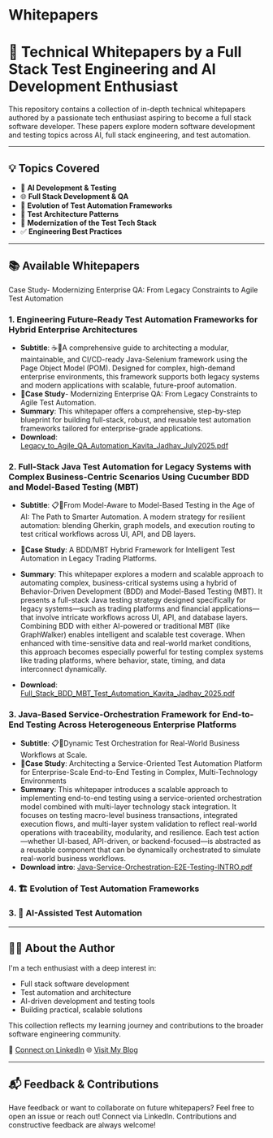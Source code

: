 # Whitepapers
# 📄 Technical Whitepapers by a Full Stack Test Engineering and AI Development Enthusiast

This repository contains a collection of in-depth technical whitepapers authored by a passionate tech enthusiast aspiring to become a full stack software developer. These papers explore modern software development and testing topics across AI, full stack engineering, and test automation.

---

## 💡 Topics Covered

- 🤖 **AI Development & Testing**
- 🌐 **Full Stack Development & QA**
- 🔁 **Evolution of Test Automation Frameworks**
- 🧱 **Test Architecture Patterns**
- 🧰 **Modernization of the Test Tech Stack**
- ✅ **Engineering Best Practices**

---

## 📚 Available Whitepapers




Case Study- Modernizing Enterprise QA: From Legacy Constraints to Agile Test Automation



### 1. Engineering Future-Ready Test Automation Frameworks for Hybrid Enterprise Architectures
- **Subtitle**: ☕📘A comprehensive guide to architecting a modular, maintainable, and CI/CD-ready Java-Selenium framework using the Page Object Model (POM). Designed for complex, high-demand enterprise environments, this framework supports both legacy systems and modern applications with scalable, future-proof automation. 
- **📘Case Study**- Modernizing Enterprise QA: From Legacy Constraints to Agile Test Automation.
- **Summary**: This whitepaper offers a comprehensive, step-by-step blueprint for building full-stack, robust, and reusable test automation frameworks tailored for enterprise-grade applications.
- **Download**: [Legacy_to_Agile_QA_Automation_Kavita_Jadhav_July2025.pdf](https://github.com/K11-Software-Solutions/whitepapers/blob/main/Legacy_to_Agile_QA_Automation_Kavita_Jadhav_July2025.pdf)

### 2. Full-Stack Java Test Automation for Legacy Systems with Complex Business-Centric Scenarios Using Cucumber BDD and Model-Based Testing (MBT)
- **Subtitle**:  📋🔄From Model-Aware to Model-Based Testing in the Age of AI: The Path to Smarter Automation. A modern strategy for resilient automation: blending Gherkin, graph models, and execution routing to test critical workflows across UI, API, and DB layers.
- **📘Case Study**: A BDD/MBT Hybrid Framework for Intelligent Test Automation in Legacy Trading Platforms.
- **Summary**: This whitepaper explores a modern and scalable approach to automating complex, business-critical systems using a hybrid of Behavior-Driven Development (BDD) and Model-Based Testing (MBT). It presents a full-stack Java testing strategy designed specifically for legacy systems—such as trading platforms and financial applications—that involve intricate workflows across UI, API, and database layers. Combining BDD with either AI-powered or traditional MBT (like GraphWalker) enables intelligent and scalable test coverage. When enhanced with time-sensitive data and real-world market conditions, this approach becomes especially powerful for testing complex systems like trading platforms, where behavior, state, timing, and data interconnect dynamically.

- **Download**: [Full_Stack_BDD_MBT_Test_Automation_Kavita_Jadhav_2025.pdf](https://github.com/K11-Software-Solutions/whitepapers/blob/main/Full_Stack_BDD_MBT_Test_Automation_Kavita_Jadhav_2025.pdf)

### 3. Java-Based Service-Orchestration Framework for End-to-End Testing Across Heterogeneous Enterprise Platforms
- **Subtitle**:  📋🔄Dynamic Test Orchestration for Real-World Business Workflows at Scale.
- **📘Case Study**: Architecting a Service-Oriented Test Automation Platform for Enterprise-Scale End-to-End Testing in Complex, Multi-Technology Environments 
- **Summary**: This whitepaper introduces a scalable approach to implementing end-to-end testing using a service-oriented orchestration model combined with multi-layer technology stack integration. It focuses on testing macro-level business transactions, integrated execution flows, and multi-layer system validation to reflect real-world operations with traceability, modularity, and resilience. Each test action—whether UI-based, API-driven, or backend-focused—is abstracted as a reusable component that can be dynamically orchestrated to simulate real-world business workflows. 
- **Download intro**: [Java-Service-Orchestration-E2E-Testing-INTRO.pdf](https://github.com/K11-Software-Solutions/whitepapers/blob/main/Java-Service-Orchestration-E2E-Testing-INTRO.pdf)

### 4. 🏗️ Evolution of Test Automation Frameworks


### 3. 🧠 AI-Assisted Test Automation





---

## 🧑‍💻 About the Author

I'm a tech enthusiast with a deep interest in:
- Full stack software development
- Test automation and architecture
- AI-driven development and testing tools
- Building practical, scalable solutions

This collection reflects my learning journey and contributions to the broader software engineering community.

🔗 [Connect on LinkedIn](https://www.linkedin.com/in/kavita-jadhav-tech) 
🌐 [Visit My Blog](https://www.softwaretestautomation.org)

---

## 📬 Feedback & Contributions

Have feedback or want to collaborate on future whitepapers? Feel free to open an issue or reach out!
Connect via LinkedIn. Contributions and constructive feedback are always welcome!

